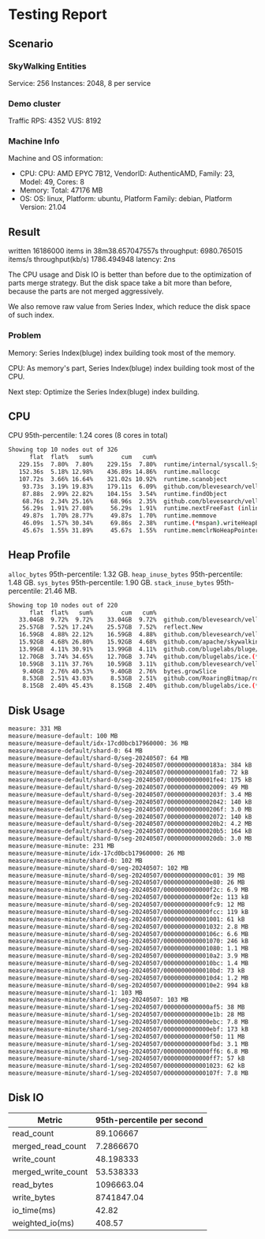 # Testing Report

## Scenario

### SkyWalking Entities

Service: 256
Instances: 2048, 8 per service

### Demo cluster

Traffic RPS: 4352
VUS: 8192

### Machine Info

Machine and OS information:

- CPU: CPU: AMD EPYC 7B12, VendorID: AuthenticAMD, Family: 23, Model: 49, Cores: 8
- Memory: Total: 47176 MB
- OS: OS: linux, Platform: ubuntu, Platform Family: debian, Platform Version: 21.04

## Result

written 16186000 items in 38m38.657047557s
throughput: 6980.765015 items/s
throughput(kb/s) 1786.494948
latency: 2ns

The CPU usage and Disk IO is better than before due to the optimization of parts merge strategy.
But the disk space take a bit more than before, because the parts are not merged aggressively.

We also remove raw value from Series Index, which reduce the disk space of such index.

### Problem

Memory: Series Index(bluge) index building took most of the memory.

CPU: As memory's part, Series Index(bluge) index building took most of the CPU.

Next step: Optimize the Series Index(bluge) index building.

## CPU

CPU 95th-percentile: 1.24 cores (8 cores in total)

```bash
Showing top 10 nodes out of 326
      flat  flat%   sum%        cum   cum%
   229.15s  7.80%  7.80%    229.15s  7.80%  runtime/internal/syscall.Syscall6
   152.36s  5.18% 12.98%    436.89s 14.86%  runtime.mallocgc
   107.72s  3.66% 16.64%    321.02s 10.92%  runtime.scanobject
    93.73s  3.19% 19.83%    179.11s  6.09%  github.com/blevesearch/vellum.registryCache.entry
    87.88s  2.99% 22.82%    104.15s  3.54%  runtime.findObject
    68.76s  2.34% 25.16%     68.96s  2.35%  github.com/blevesearch/vellum.(*builderNode).equiv (inline)
    56.29s  1.91% 27.08%     56.29s  1.91%  runtime.nextFreeFast (inline)
    49.87s  1.70% 28.77%     49.87s  1.70%  runtime.memmove
    46.09s  1.57% 30.34%     69.86s  2.38%  runtime.(*mspan).writeHeapBitsSmall
    45.67s  1.55% 31.89%     45.67s  1.55%  runtime.memclrNoHeapPointers
```

## Heap Profile

`alloc_bytes` 95th-percentile: 1.32 GB.
`heap_inuse_bytes` 95th-percentile: 1.48 GB.
`sys_bytes` 95th-percentile: 1.90 GB.
`stack_inuse_bytes` 95th-percentile: 21.46 MB.

```bash
Showing top 10 nodes out of 220
      flat  flat%   sum%        cum   cum%
   33.04GB  9.72%  9.72%    33.04GB  9.72%  github.com/blevesearch/vellum.(*unfinishedNodes).get
   25.57GB  7.52% 17.24%    25.57GB  7.52%  reflect.New
   16.59GB  4.88% 22.12%    16.59GB  4.88%  github.com/blevesearch/vellum.(*builderNodePool).Get
   15.92GB  4.68% 26.80%    15.92GB  4.68%  github.com/apache/skywalking-banyandb/banyand/measure.(*blockPointer).append
   13.99GB  4.11% 30.91%    13.99GB  4.11%  github.com/blugelabs/bluge/analysis.TokenFrequency
   12.70GB  3.74% 34.65%    12.70GB  3.74%  github.com/blugelabs/ice.(*interim).processDocument.func1.1
   10.59GB  3.11% 37.76%    10.59GB  3.11%  github.com/blevesearch/vellum.(*builderNodeUnfinished).lastCompiled
    9.40GB  2.76% 40.53%     9.40GB  2.76%  bytes.growSlice
    8.53GB  2.51% 43.03%     8.53GB  2.51%  github.com/RoaringBitmap/roaring.(*Bitmap).Iterator
    8.15GB  2.40% 45.43%     8.15GB  2.40%  github.com/blugelabs/ice.(*interim).prepareDictsForDocument.func1.1
```

## Disk Usage

```bash
measure: 331 MB
measure/measure-default: 100 MB
measure/measure-default/idx-17cd0bcb17960000: 36 MB
measure/measure-default/shard-0: 64 MB
measure/measure-default/shard-0/seg-20240507: 64 MB
measure/measure-default/shard-0/seg-20240507/000000000000183a: 384 kB
measure/measure-default/shard-0/seg-20240507/0000000000001fa0: 72 kB
measure/measure-default/shard-0/seg-20240507/0000000000001fe4: 175 kB
measure/measure-default/shard-0/seg-20240507/0000000000002009: 49 MB
measure/measure-default/shard-0/seg-20240507/000000000000203f: 3.4 MB
measure/measure-default/shard-0/seg-20240507/0000000000002042: 140 kB
measure/measure-default/shard-0/seg-20240507/000000000000206f: 3.0 MB
measure/measure-default/shard-0/seg-20240507/0000000000002072: 140 kB
measure/measure-default/shard-0/seg-20240507/00000000000020b2: 4.2 MB
measure/measure-default/shard-0/seg-20240507/00000000000020b5: 164 kB
measure/measure-default/shard-0/seg-20240507/00000000000020db: 3.0 MB
measure/measure-minute: 231 MB
measure/measure-minute/idx-17cd0bcb17960000: 26 MB
measure/measure-minute/shard-0: 102 MB
measure/measure-minute/shard-0/seg-20240507: 102 MB
measure/measure-minute/shard-0/seg-20240507/0000000000000c01: 39 MB
measure/measure-minute/shard-0/seg-20240507/0000000000000e80: 26 MB
measure/measure-minute/shard-0/seg-20240507/0000000000000f2c: 6.9 MB
measure/measure-minute/shard-0/seg-20240507/0000000000000f2e: 113 kB
measure/measure-minute/shard-0/seg-20240507/0000000000000fc9: 12 MB
measure/measure-minute/shard-0/seg-20240507/0000000000000fcc: 119 kB
measure/measure-minute/shard-0/seg-20240507/0000000000001001: 61 kB
measure/measure-minute/shard-0/seg-20240507/0000000000001032: 2.8 MB
measure/measure-minute/shard-0/seg-20240507/000000000000106c: 6.6 MB
measure/measure-minute/shard-0/seg-20240507/0000000000001070: 246 kB
measure/measure-minute/shard-0/seg-20240507/0000000000001080: 1.1 MB
measure/measure-minute/shard-0/seg-20240507/00000000000010a2: 3.9 MB
measure/measure-minute/shard-0/seg-20240507/00000000000010bc: 1.4 MB
measure/measure-minute/shard-0/seg-20240507/00000000000010bd: 73 kB
measure/measure-minute/shard-0/seg-20240507/00000000000010d4: 1.2 MB
measure/measure-minute/shard-0/seg-20240507/00000000000010e2: 994 kB
measure/measure-minute/shard-1: 103 MB
measure/measure-minute/shard-1/seg-20240507: 103 MB
measure/measure-minute/shard-1/seg-20240507/0000000000000af5: 38 MB
measure/measure-minute/shard-1/seg-20240507/0000000000000e1b: 28 MB
measure/measure-minute/shard-1/seg-20240507/0000000000000ebc: 7.8 MB
measure/measure-minute/shard-1/seg-20240507/0000000000000ebf: 173 kB
measure/measure-minute/shard-1/seg-20240507/0000000000000f50: 11 MB
measure/measure-minute/shard-1/seg-20240507/0000000000000fbd: 3.1 MB
measure/measure-minute/shard-1/seg-20240507/0000000000000ff6: 6.8 MB
measure/measure-minute/shard-1/seg-20240507/0000000000000ff7: 57 kB
measure/measure-minute/shard-1/seg-20240507/0000000000001023: 62 kB
measure/measure-minute/shard-1/seg-20240507/000000000000107f: 7.8 MB
```

## Disk IO

| Metric              | 95th-percentile per second  |
|---------------------|-----------------------------|
| read_count          | 89.106667                   |
| merged_read_count   | 7.2866670                   |
| write_count         | 48.198333                   |
| merged_write_count  | 53.538333                   |
| read_bytes          | 1096663.04                  |
| write_bytes         | 8741847.04                  |
| io_time(ms)         | 42.82                       |
| weighted_io(ms)     | 408.57                      |
